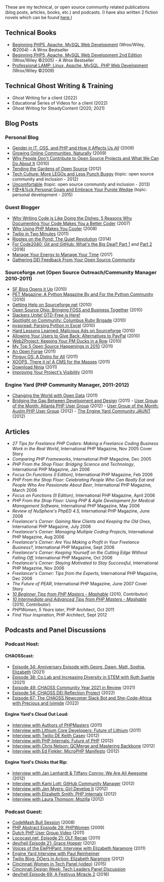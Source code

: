 These are my technical, or open source community related publications (blog posts, articles, books, etc.) and podcasts. (I have also written 2 fiction novels which can be found [here.](https://www.amazon.com/s?k=elizabeth+naramore+barron&i=stripbooks&crid=38OYEXENNEZPD&sprefix=elizabeth+naramore+barron%2Cstripbooks%2C189&ref=nb_sb_noss))

## Technical Books
 - [Beginning PHP5, Apache, MySQL Web Development](http://www.wrox.com/WileyCDA/WroxTitle/Beginning-PHP5-Apache-and-MySQL-Web-Development.productCd-0764557440.html) (Wrox/Wiley, ©2004) - A Wrox Bestseller
 - [Beginning PHP5, Apache, MySQL Web Development 2nd Edition](https://www.amazon.com/Beginning-PHP5-Apache-MySQL-Development/dp/0764579665/ref=sr_1_3?ie=UTF8&qid=1511966580&sr=8-3) (Wrox/Wiley ©2005) - A Wrox Bestseller
 - [Professional LAMP: Linux, Apache, MySQL, PHP Web Development](http://www.wrox.com/WileyCDA/WroxTitle/Professional-LAMP-Linux-Apache-MySQL-and-PHP5-Web-Development.productCd-076459723X.html) (Wrox/Wiley ©2009)

## Technical Ghost Writing & Training

- Ghost Writing for a client (2022)
- Educational Series of Videos for a client (2022)
- Ghost Writing for SteadyContent (2020, 2021)
  
## Blog Posts 
  
  ### Personal Blog
  - [Gender in IT, OSS, and PHP and How it Affects Us *All*](http://naramore.net/blog/tag/gender-issues)  (2009)
  - [Growing Online Communities, Naturally](http://naramore.net/blog/growing-online-communities-naturally)  (2009)
  - [Why People Don't Contribute to Open Source Projects and What We Can Do About It](http://naramore.net/blog/why-people-don-t-contribute-to-os-projects-and-what-we-can-do-about-it) (2010)
  - [Tending the Gardens of Open Source](http://naramore.net/blog/tending-the-gardens-of-open-source) (2012)
  - [Tech Culture: More LEGOs and Less Punch Buggy](http://naramore.net/blog/tech-culture-more-legos-and-less-punch-buggy)  (topic: open source community and inclusion - 2012)
  - [Uncomfortable](http://naramore.net/blog/uncomfortable) (topic: open source community and inclusion - 2013)
  - [F@*&%ck Personal Goals and Embrace Your Purple Wedge](https://medium.com/@ElizabethN/f-k-personal-goals-and-instead-embrace-your-purple-wedge-2cfed4e95649) (topic: personal development - 2015)
  
  ### Guest Blogger
    
  - [Why Writing Code is Like Doing the Dishes: 5 Reasons Why Documenting Your Code Makes You a Better Coder](http://shiflett.org/blog/2007/dec/php-advent-calendar-day-2) (2007)
  - [Why Using PHP Makes You Cooler](http://webadvent.org/2008/why-using-php-makes-you-cooler-by-elizabeth-naramore.html) (2008)
  - [Twilio in Two Minutes](http://webadvent.org/2011/twilio-in-two-minutes-by-elizabeth-naramore.html) (2011)
  - [Ripples on the Pond: The Quiet Revolution](https://the-pastry-box-project.net/elizabeth-naramore/2014-november-4) (2014)
  - [For Code2040: Git and GitHub: What's the Big Deal? Part 1](https://medium.com/@Code2040/git-and-github-what-s-the-big-deal-e476300649fd) and [Part 2](https://medium.com/@Code2040/part-2-git-and-github-whats-the-big-deal-7cd97d91b3c9) (2016)
  - [Manage Your Energy to Manage Your Time](https://superyesmore.com/manage-your-energy-to-manage-your-time-b5b63da4644b04550c3ecf9c29ce65f8) (2017)
  - [Gathering DEI Feedback From Your Open Source Community](https://chaoss.community/gathering-dei-feedback-from-your-open-source-community%ef%bf%bc/)
 
  
   ### Sourceforge.net (Open Source Outreach/Community Manager 2010-2011)
   
   - [SF Blog Opens it Up](https://sourceforge.net/blog/the-sf-blog-opens-it-up/) (2010)
   - [PET Magazine: A Python Magazine By and For the Python Community](https://sourceforge.net/blog/pet-2/) (2010)
   - [Getting Help on Sourceforge.net](https://web.archive.org/web/20101112204316/http://sourceforge.net:80/blog/getting-help-on-sourceforgenet/) (2010)
   - [Open Source Ohio: Bringing FOSS and Business Together](https://web.archive.org/web/20101112204326/http://sourceforge.net:80/blog/open-source-ohio-bringing-foss-and-business-together/) (2010)
   - [Slackers Unite! GTD-Free is Here!](https://web.archive.org/web/20101112183829/http://sourceforge.net/blog/slackers-unite-gtd-free-is-here/)
   - [Spotlight on Community: Columbus Ruby Brigade](https://web.archive.org/web/20101204141654/http://sourceforge.net/blog/spotlight-on-community-columbus-ruby-brigade/) (2010)
   - [pyspread: Parsing Python in Excel](https://web.archive.org/web/20101204141654/http://sourceforge.net/blog/pyspread-parsing-python-in-excel/) (2010)
   - [Hard Lessons Learned: Malicious Ads on Sourceforge](https://web.archive.org/web/20101204141654/http://sourceforge.net/blog/hard-lessons-learned-malicious-ads-on-sourceforge/) (2010)
   - [Allowing Your Users to Give Back: Alternatives to PayPal](https://web.archive.org/web/20101210054207/http://sourceforge.net/blog/allowing-your-users-to-give-back-alternatives-to-paypal/) (2010)
   - [Web2Project: Keeping Your PM Ducks in a Row](https://web.archive.org/web/20101228200747/http://sourceforge.net/blog/web2project/) (2010)
   - [My Top 5 Open Source Happenings in 2010](https://web.archive.org/web/20110119220447/http://sourceforge.net/blog/my-top-5-2010/) (2011)
   - [An Open Forge](https://web.archive.org/web/20110320081246/http://sourceforge.net/blog/an-open-forge/) (2011)
   - [Pinguy OS: A Distro for All](https://web.archive.org/web/20110320081246/http://sourceforge.net/blog/pinguy-os-a-distro-for-all/) (2011)
   - [XOOPS, There it is! A CMS for the Masses](https://web.archive.org/web/20110320081246/http://sourceforge.net/blog/xoops-there-it-is-a-cms-for-the-masses/) (2011)
   - [Download Ninja](https://web.archive.org/web/20110308091919/http://sourceforge.net/blog/download-ninja/) (2011)
   - [Improving Your Project's Visibility](https://sourceforge.net/blog/improving-project-visibility/) (2011)

  ### Engine Yard (PHP Community Manager, 2011-2012)
  
   - [Changing the World with Open Data](https://www.engineyard.com/blog/changing-the-world-with-open-data) (2011)
   - [Bridging the Gap Between Development and Design](https://www.engineyard.com/blog/bridging-the-gap-between-development-and-design) (2011)
    - [User Group of the Month: Atlanta PHP User Group](https://www.engineyard.com/blog/september-user-group-of-the-month-atlanta-php) (2012)
    - [User Group of the Month: Austin PHP User Group](https://www.engineyard.com/blog/php-user-group-of-the-month-austin-php) (2012)
    - [The Engine Yard Community JAUNT](https://www.engineyard.com/blog/join-us-at-the-engine-yard-community-jaunt) (2012)
   
 ## Articles
 -  _27 Tips for Freelance PHP Coders: Making a Freelance Coding Business Work in the Real World_, International PHP Magazine,  Nov 2005 Cover Story
 - _Comparing PHP Frameworks_, International PHP Magazine, Dec 2005
 - _PHP From the Shop Floor: Bridging Science and Technology_, International PHP Magazine, Jan 2006
 - _Focus On Functions (I Edition)_, International PHP Magazine, Feb 2006
 - _PHP From the Shop Floor: Celebrating People Who Can Really Eat and People Who Are Passionate About Beer_, International PHP Magazine, March 2006
 - _Focus on Functions (II Edition)_, International PHP Magazine, April 2006
 - _PHP From the Shop Floor: Using PHP & Agile Development for Medical Management Software,_ International PHP Magazine, May 2006
 - _Review of NuSphere's PhpED 4.5,_ International PHP Magazine, June 2006
 - _Freelancer's Corner: Gaining New Clients and Keeping the Old Ones_, International PHP Magazine, July 2006
 - _Freelancer's Corner: Managing Multiple Coding Projects_, International PHP Magazine, Aug 2006
 - _Freelancer's Corner: Are You Making a Profit in Your Freelance Business?,_ International PHP Magazine, Sept 2006
 - _Freelancer's Corner: Keeping Yourself on the Cutting Edge Without Falling Off,_ International PHP Magazine, Oct 2006
 - _Freelancer's Corner: Staying Motivated to Stay Successful_, International PHP Magazine, Nov 2006
 - _Freelancer's Corner: Tips from the Experts,_ International PHP Magazine, Dec 2006
 - _The Future of PEAR_, International PHP Magazine, June 2007 Cover Story
 - [_10 Beginner Tips from PHP Masters - Mashable_](http://mashable.com/2010/10/21/php-tips-for-beginners/#2DxfGMH7PqqS) (2010, Contributor)
 - [_10 Intermediate and Advanced Tips from PHP Masters - Mashable_](http://mashable.com/2010/11/03/advanced-php-tips/#xr2niy4K4Oqw) (2010, Contributor)
 - _PHPWomen, 5 Years later_, PHP Architect, Oct 2011
 - _Find Your Inspiration_, PHP Architect, Sept 2012
   
## Podcasts and Panel Discussions
   
   
### Podcast Host:
   
 #### CHAOSScast:
  - [Episode 34: Anniversary Episode with Georg, Dawn, Matt, Sophia, Elizabeth](https://podcast.chaoss.community/34) (2021)
  - [Episode 38: Co.Lab and Increasing Diversity in STEM with Ruth Suehle](https://podcast.chaoss.community/38) (2021)
  - [Episode 49: CHAOSS Community Year 2021 in Review](https://podcast.chaoss.community/49) (2021)
  - [Episode 54: CHAOSS DEI Reflection Project](https://podcast.chaoss.community/54) (2022)
  - [Episode 67: The CHAOSS Newcomer Slack Bot and She-Code-Africa with Precious and Iyimide](https://podcast.chaoss.community/67) (2022)
 
 #### Engine Yard's Cloud Out Loud: 
   - [Interview with Authors of PHPMasters](https://www.engineyard.com/podcast/s01e51-lorna-mitchell-davey-shafik-matthew-turland?eymkts=blog) (2011)
   - [Interview with Lithium Core Developers: Future of Lithium](https://www.engineyard.com/podcast/future-of-php-lithium) (2011)
   - [Interview with Twilio DE Keith Casey](http://webdeveloperrocks.blogspot.com/2012/10/engine-yard-cloud-out-loud-php.html) (2012)
   - [Interview with PHP Internals: Future of PHP](http://webdeveloperrocks.blogspot.com/2012/04/engine-yard-cloud-out-loud-podcast.html) (2012)
   - [Interview with Chris Nelson: QCMerge and Mastering Backbone](http://www.digitalpodcast.com/feeds/46790-cloud-out-loud-ruby) (2012)
   - [Interview with Ed Finkler: MicroPHP Manifesto](http://www.engineyard.co.jp/podcasts/s02e06the-microphp-manifesto) (2012)


  #### Engine Yard's Chicks that Rip:
  
   - [Interview with Jan Lenhardt & Tiffany Conroy: We Are All Awesome](http://www.digitalpodcast.com/feeds/46790-cloud-out-loud-ruby) (2012)
   - [Interview with Kami Lott: GitHub Community Manager](http://www.digitalpodcast.com/feeds/46790-cloud-out-loud-ruby?page=2) (2012)
   - [Interview with Jen Myers: Girl Develop It](http://www.digitalpodcast.com/feeds/46790-cloud-out-loud-ruby?page=2) (2012)
   - [Interview with Elizabeth Smith: PHP Internals](http://www.phpdeveloper.org/news/18258) (2012)
   - [Interview with Laura Thomson: Mozilla](http://www.engineyard.co.jp/podcasts/chicks-that-rip-laura-thomson) (2012)
     
### Podcast Guest:
 - [CodeMash Bull Session](http://webdevradio.com/2008/01/codemash-bull-session-with-ideacore-and-giftsforengineers/) (2008)
 - [PHP Abstract Epsiode 29: PHPWomen](https://player.fm/series/devzone-items-tagged-as-php-abstract/php-abstract-podcast-episode-29-php-women-podcast-recorded-live) (2009)
 - [Dutch PHP User Group Video](https://www.youtube.com/watch?v=37KjuJ-Qsoc) (2011)
 - [Lococast.net, Episode 21: OLF Recap](http://lococast.net/archives/535) (2011)
 - [dev/hell Episode 21: Grace Hopper](http://devhell.info/post/2012-10-06/the-grace-hopper-rape-whistle/) (2012)
 - [Voices of the ElePHPant: Interview with Elizabeth Naramore](https://voicesoftheelephpant.com/2011/08/02/interview-with-elizabeth-naramore/) (2011)
 - [Engine Yard Interview with Paul Reinheimer](https://www.engineyard.co.jp/podcasts/s01e49-chicks-that-rip-elizabeth-naramore)
 - [Twilio Blog: DOers in Action: Elizabeth Naramore](https://www.twilio.com/blog/2012/06/doers-in-action-elizabeth-naramore-talks-life-at-engine-yard-and-the-php-community.html) (2012)
 - [Cincinnati Women in Tech Panel (video)](https://www.youtube.com/watch?v=oIsD_0tOSG0) (2015)
 - [Cincinnati Design Week: Tech Leaders Panel Discussion](https://www.meetup.com/Girl-Develop-It-Cincinnati/events/225396476/?_cookie-check=DStjci1fytNuUER-)
 - [dev/hell Episode 69: A Festivus Miracle 2](https://programmingpodcasts.com/episode/devhell/episode-69-a-festivus-miracle-part-2) (2016)
 
